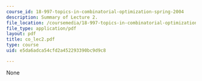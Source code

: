 ```yaml
---
course_id: 18-997-topics-in-combinatorial-optimization-spring-2004
description: Summary of Lecture 2.
file_location: /coursemedia/18-997-topics-in-combinatorial-optimization-spring-2004/e5da6adca54cfd2a452293390bc9d9c8_co_lec2.pdf
file_type: application/pdf
layout: pdf
title: co_lec2.pdf
type: course
uid: e5da6adca54cfd2a452293390bc9d9c8

---
```

None